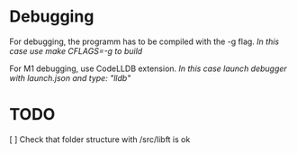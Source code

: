 # Debugging

For debugging, the programm has to be compiled with the -g flag. 
_In this case use make CFLAGS=-g to build_

For M1 debugging, use CodeLLDB extension. 
_In this case launch debugger with launch.json and type: "lldb"_

# TODO

[ ] Check that folder structure with /src/libft is ok